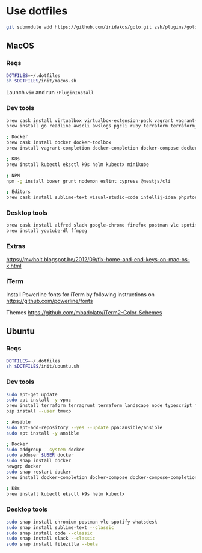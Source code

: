 # Use dotfiles

```bash
git submodule add https://github.com/iridakos/goto.git zsh/plugins/goto

```

## MacOS

### Reqs

```bash
DOTFILES=~/.dotfiles
sh $DOTFILES/init/macos.sh
```

Launch `vim` and run `:PluginInstall`

### Dev tools

```bash
brew cask install virtualbox virtualbox-extension-pack vagrant vagrant-manager adoptopenjdk mysqlworkbench ngrok
brew install go readline awscli awslogs pgcli ruby terraform terraform_landscape composer jmeter lua jq dep node clojure mysql-client nmap php prettier aws-iam-authenticator

; Docker
brew cask install docker docker-toolbox
brew install vagrant-completion docker-completion docker-compose docker-compose-completion docker-machine docker-machine-completion

; K8s
brew install kubectl eksctl k9s helm kubectx minikube

; NPM
npm -g install bower grunt nodemon eslint cypress @nestjs/cli

; Editors
brew cask install sublime-text visual-studio-code intellij-idea phpstorm pycharm webstorm datagrip goland
```

### Desktop tools

```bash
brew cask install alfred slack google-chrome firefox postman vlc spotify transmission whatsapp signal dropbox 1password the-unarchiver tor-browser karabiner-elements stats
brew install youtube-dl ffmpeg
```

### Extras

https://mwholt.blogspot.be/2012/09/fix-home-and-end-keys-on-mac-os-x.html

### iTerm

Install Powerline fonts for iTerm by following instructions on https://github.com/powerline/fonts

Themes https://github.com/mbadolato/iTerm2-Color-Schemes

## Ubuntu

### Reqs

```bash
DOTFILES=~/.dotfiles
sh $DOTFILES/init/ubuntu.sh
```

### Dev tools

```bash
sudo apt-get update
sudo apt install -y vpnc
brew install terraform terragrunt terraform_landscape node typescript jsonnet go composer clojure aws-iam-authenticator pgcli
pip install --user tmuxp

; Ansible
sudo apt-add-repository --yes --update ppa:ansible/ansible
sudo apt install -y ansible

; Docker
sudo addgroup --system docker
sudo adduser $USER docker
sudo snap install docker
newgrp docker
sudo snap restart docker
brew install docker-completion docker-compose docker-compose-completion

; K8s
brew install kubectl eksctl k9s helm kubectx
```

### Desktop tools

```bash
sudo snap install chromium postman vlc spotify whatsdesk
sudo snap install sublime-text --classic
sudo snap install code --classic
sudo snap install slack --classic
sudo snap install filezilla --beta
```

